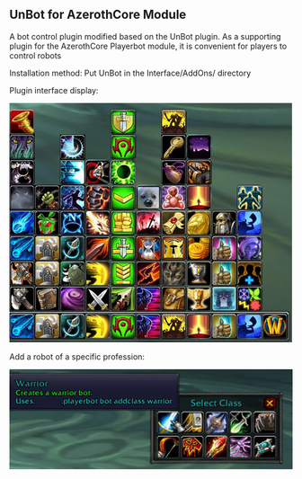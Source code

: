 ## UnBot for AzerothCore Module

A bot control plugin modified based on the UnBot plugin. As a supporting plugin for the AzerothCore Playerbot module, it is convenient for players to control robots

Installation method: Put UnBot in the Interface/AddOns/ directory

Plugin interface display:

![](docs/display.png)

Add a robot of a specific profession:

![](docs/addclass.png)